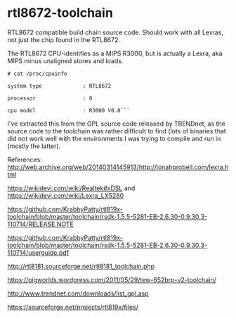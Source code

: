 # rtl8672-toolchain
RTL8672 compatible build chain source code.  Should work with all Lexras,
not just the chip found in the RTL8672.

The RTL8672 CPU-identifies as a MIPS R3000, but is actually a Lexra, aka MIPS minus unaligned stores and loads.

    # cat /proc/cpuinfo
    
    system type             : RTL8672
    
    processor               : 0
    
    cpu model               : R3000 V0.0```

I've extracted this from the GPL source code released by TRENDnet, as the source code to the toolchain was rather difficult to find (lots of binaries that did not work well with the environments I was trying to compile and run in (mostly the latter).

References:
http://web.archive.org/web/20140314145913/http://jonahprobell.com/lexra.html

https://wikidevi.com/wiki/Realtek#xDSL and https://wikidevi.com/wiki/Lexra_LX5280

https://github.com/KrabbyPatty/rtl819x-toolchain/blob/master/toolchain/rsdk-1.5.5-5281-EB-2.6.30-0.9.30.3-110714/RELEASE.NOTE

https://github.com/KrabbyPatty/rtl819x-toolchain/blob/master/toolchain/rsdk-1.5.5-5281-EB-2.6.30-0.9.30.3-110714/userguide.pdf

http://rtl8181.sourceforge.net/rtl8181_toolchain.php

https://pigworlds.wordpress.com/2011/05/29/tew-652brp-v2-toolchain/

http://www.trendnet.com/downloads/list_gpl.asp

https://sourceforge.net/projects/rtl819x/files/
